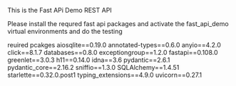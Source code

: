 This is the Fast APi Demo REST API

Please install the requred fast api packages and activate the fast_api_demo virtual environments and do the testing 

reuired pcakges 
aiosqlite==0.19.0
annotated-types==0.6.0
anyio==4.2.0
click==8.1.7
databases==0.8.0
exceptiongroup==1.2.0
fastapi==0.108.0
greenlet==3.0.3
h11==0.14.0
idna==3.6
pydantic==2.6.1
pydantic_core==2.16.2
sniffio==1.3.0
SQLAlchemy==1.4.51
starlette==0.32.0.post1
typing_extensions==4.9.0
uvicorn==0.27.1
